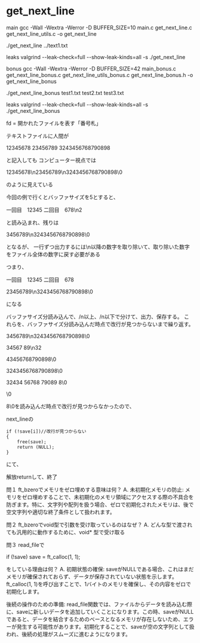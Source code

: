 # get_next_line

main
gcc -Wall -Wextra -Werror -D BUFFER_SIZE=10 main.c get_next_line.c get_next_line_utils.c -o get_next_line

./get_next_line ../text1.txt

leaks
valgrind --leak-check=full --show-leak-kinds=all -s ./get_next_line


bonus
gcc -Wall -Wextra -Werror -D BUFFER_SIZE=42 main_bonus.c get_next_line_bonus.c get_next_line_utils_bonus.c get_next_line_bonus.h -o get_next_line_bonus

./get_next_line_bonus test1.txt test2.txt test3.txt

leaks
valgrind --leak-check=full --show-leak-kinds=all -s ./get_next_line_bonus



fd = 開かれたファイルを表す「番号札」


テキストファイルに人間が

12345678
23456789
3243456768790898

と記入しても
コンピューター視点では

12345678\n23456789\n3243456768790898\0

のように見えている

今回の例で行くとバッファサイズを5とすると、

一回目　12345
二回目　678\n2

と読み込まれ、残りは

3456789\n3243456768790898\0

となるが、
一行ずつ出力するには\n以降の数字を取り除いて、取り除いた数字をファイル全体の数字に戻す必要がある

つまり、

一回目　12345
二回目　678

23456789\n3243456768790898\0

になる

バッファサイズ分読み込んで、/n以上、/n以下で分けて、出力、保存する。
これらを、バッファサイズ分読み込んだ時点で改行が見つからないまで繰り返す。

3456789\n3243456768790898\0

34567
89\n32

43456768790898\0

3243456768790898\0

32434
56768
79089
8\0

\0

8\0を読み込んだ時点で改行が見つからなかったので、

next_lineの

	if (!save[i])//改行が見つからない
	{
		free(save);
		return (NULL);
	}

にて、

解放returnして、終了


問１
ft_bzeroでメモリをゼロ埋めする意味は何？
A.
未初期化メモリの防止:
メモリをゼロ埋めすることで、未初期化のメモリ領域にアクセスする際の不具合を防ぎます。特に、文字列や配列を扱う場合、ゼロで初期化されたメモリは、後で空文字列や適切な終了条件として扱われます。

問２
ft_bzeroでvoid型で引数を受け取っているのはなぜ？
A.
どんな型で渡されても汎用的に動作するために、void* 型で受け取る


問３
read_fileで

if (!save)
		save = ft_calloc(1, 1);

をしている理由は何？
A.
初期状態の確保:
saveがNULLである場合、これはまだメモリが確保されておらず、データが保存されていない状態を示します。ft_calloc(1, 1)を呼び出すことで、1バイトのメモリを確保し、その内容をゼロで初期化します。

後続の操作のための準備:
read_file関数では、ファイルからデータを読み込む際に、saveに新しいデータを追加していくことになります。この時、saveがNULLであると、データを結合するためのベースとなるメモリが存在しないため、エラーが発生する可能性があります。初期化することで、saveが空の文字列として扱われ、後続の処理がスムーズに進むようになります。